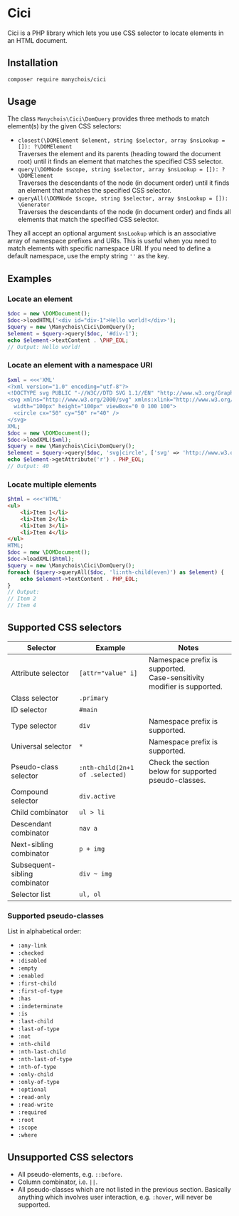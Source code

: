 # Cici

Cici is a PHP library which lets you use CSS selector to locate elements in an HTML document.

## Installation

```bash
composer require manychois/cici
```

## Usage

The class `Manychois\Cici\DomQuery` provides three methods to match element(s) by the given CSS selectors:

- `closest(\DOMElement $element, string $selector, array $nsLookup = []): ?\DOMElement`<br>
  Traverses the element and its parents (heading toward the document root) until it finds an element that matches
  the specified CSS selector.
- `query(\DOMNode $scope, string $selector, array $nsLookup = []): ?\DOMElement`<br>
  Traverses the descendants of the node (in document order) until it finds an element that matches the specified
  CSS selector.
- `queryAll(\DOMNode $scope, string $selector, array $nsLookup = []): \Generator`<br>
  Traverses the descendants of the node (in document order) and finds all elements that match the specified
  CSS selector.

They all accept an optional argument `$nsLookup` which is an associative array of namespace prefixes and URIs.
This is useful when you need to match elements with specific namespace URI.
If you need to define a default namespace, use the empty string `''` as the key.

## Examples

### Locate an element

```php
$doc = new \DOMDocument();
$doc->loadHTML('<div id="div-1">Hello world!</div>');
$query = new \Manychois\Cici\DomQuery();
$element = $query->query($doc, '#div-1');
echo $element->textContent . \PHP_EOL;
// Output: Hello world!
```

### Locate an element with a namespace URI

```php
$xml = <<<'XML'
<?xml version="1.0" encoding="utf-8"?>
<!DOCTYPE svg PUBLIC "-//W3C//DTD SVG 1.1//EN" "http://www.w3.org/Graphics/SVG/1.1/DTD/svg11.dtd">
<svg xmlns="http://www.w3.org/2000/svg" xmlns:xlink="http://www.w3.org/1999/xlink"
  width="100px" height="100px" viewBox="0 0 100 100">
  <circle cx="50" cy="50" r="40" />
</svg>
XML;
$doc = new \DOMDocument();
$doc->loadXML($xml);
$query = new \Manychois\Cici\DomQuery();
$element = $query->query($doc, 'svg|circle', ['svg' => 'http://www.w3.org/2000/svg']);
echo $element->getAttribute('r') . PHP_EOL;
// Output: 40
```

### Locate multiple elements

```php
$html = <<<'HTML'
<ul>
    <li>Item 1</li>
    <li>Item 2</li>
    <li>Item 3</li>
    <li>Item 4</li>
</ul>
HTML;
$doc = new \DOMDocument();
$doc->loadXML($html);
$query = new \Manychois\Cici\DomQuery();
foreach ($query->queryAll($doc, 'li:nth-child(even)') as $element) {
    echo $element->textContent . PHP_EOL;
}
// Output:
// Item 2
// Item 4
```

## Supported CSS selectors

Selector | Example | Notes
--- | --- | ---
Attribute selector | `[attr="value" i]` | Namespace prefix is supported.<br>Case-sensitivity modifier is supported.
Class selector | `.primary` |
ID selector | `#main` |
Type selector | `div` | Namespace prefix is supported.
Universal selector | `*` | Namespace prefix is supported.
Pseudo-class selector | `:nth-child(2n+1 of .selected)` | Check the section below for supported pseudo-classes.
Compound selector | `div.active` |
Child combinator | `ul > li` |
Descendant combinator | `nav a` |
Next-sibling combinator | `p + img` |
Subsequent-sibling combinator | `div ~ img` |
Selector list | `ul, ol` |

### Supported pseudo-classes

List in alphabetical order:

- `:any-link`
- `:checked`
- `:disabled`
- `:empty`
- `:enabled`
- `:first-child`
- `:first-of-type`
- `:has`
- `:indeterminate`
- `:is`
- `:last-child`
- `:last-of-type`
- `:not`
- `:nth-child`
- `:nth-last-child`
- `:nth-last-of-type`
- `:nth-of-type`
- `:only-child`
- `:only-of-type`
- `:optional`
- `:read-only`
- `:read-write`
- `:required`
- `:root`
- `:scope`
- `:where`

## Unsupported CSS selectors

- All pseudo-elements, e.g. `::before`.
- Column combinator, i.e. `||`.
- All pseudo-classes which are not listed in the previous section. Basically anything which involves user interaction, e.g. `:hover`, will never be supported.
